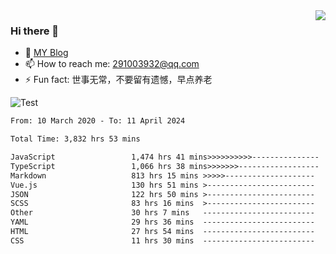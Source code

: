 <img align='right' src='https://github-readme-stats.vercel.app/api?username=niaogege&show_icons=true&theme=radical'/>

### Hi there 👋

- 🌱 [MY Blog](https://bythewayer.com/)
- 📫 How to reach me: 291003932@qq.com
- ⚡ Fun fact:  世事无常，不要留有遗憾，早点养老

![Test](https://github-readme-stats.vercel.app/api/top-langs/?username=niaogege&layout=compact)

<!--START_SECTION:waka-->

```txt
From: 10 March 2020 - To: 11 April 2024

Total Time: 3,832 hrs 53 mins

JavaScript                 1,474 hrs 41 mins>>>>>>>>>>---------------   38.47 %
TypeScript                 1,066 hrs 38 mins>>>>>>>------------------   27.83 %
Markdown                   813 hrs 15 mins >>>>>--------------------   21.22 %
Vue.js                     130 hrs 51 mins >------------------------   03.41 %
JSON                       122 hrs 50 mins >------------------------   03.20 %
SCSS                       83 hrs 16 mins  >------------------------   02.17 %
Other                      30 hrs 7 mins   -------------------------   00.79 %
YAML                       29 hrs 36 mins  -------------------------   00.77 %
HTML                       27 hrs 54 mins  -------------------------   00.73 %
CSS                        11 hrs 30 mins  -------------------------   00.30 %
```

<!--END_SECTION:waka-->
